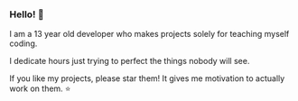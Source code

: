 ### Hello! 👋

I am a 13 year old developer who makes projects solely for teaching myself coding.

I dedicate hours just trying to perfect the things nobody will see.

If you like my projects, please star them! It gives me motivation to actually work on them. ⭐️
